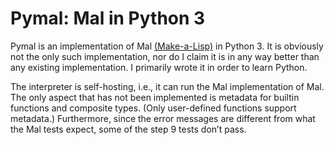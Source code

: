 # Pymal: Mal in Python 3 #

Pymal is an implementation of Mal [(Make-a-Lisp)](https://github.com/kanaka/mal) in Python 3. It is obviously not the only such implementation, nor do I claim it is in any way better than any existing implementation. I primarily wrote it in order to learn Python.

The interpreter is self-hosting, i.e., it can run the Mal implementation of Mal. The only aspect that has not been implemented is metadata for builtin functions and composite types. (Only user-defined functions support metadata.) Furthermore, since the error messages are different from what the Mal tests expect, some of the step 9 tests don’t pass.

